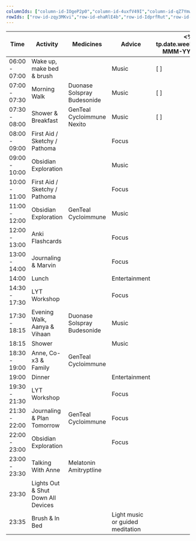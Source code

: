 ```yaml
---
columnIds: ["column-id-IOgeP2p0","column-id-4uxfV49I","column-id-qZ7YmwaF","column-id-AwKcaM9y","column-id-B0osVfNQ","column-id-FvbtKQ7J","column-id-tDZSWkmc","column-id-XSzETswd","column-id-I3To4ZDL","column-id-g3G75Vwd","column-id-ZKRaxXh7"]
rowIds: ["row-id-zqy3MKvi","row-id-ehaRlE4b","row-id-IdprfRut","row-id-afrBttrR","row-id-gtFbC7Vs","row-id-YAKkflp0","row-id-XbmtZaNW","row-id-MZ2ZVCCJ","row-id-nnNPUpiV","row-id-5x7cddQF","row-id-vtekn6I7","row-id-wrAeaFS0","row-id-quoCGbPW","row-id-HhPlmksN","row-id-Thhwmzqq","row-id-R9xH6IpB","row-id-ftXe76Pm","row-id-onpKBXCw","row-id-M1VbxUGX","row-id-N79xgFwb","row-id-Sg7cfeLx","row-id-Y41uzrsi"]
---
```


| Time          | Activity                           | Medicines                    | Advice                           | <% tp.date.weekday("DD-MMM-YY", 0) %> | <% tp.date.weekday("DD-MMM-YY", 1) %> | <% tp.date.weekday("DD-MMM-YY", 2) %> | <% tp.date.weekday("DD-MMM-YY", 3) %> | <% tp.date.weekday("DD-MMM-YY", 4) %> | <% tp.date.weekday("DD-MMM-YY", 5) %> | <% tp.date.weekday("DD-MMM-YY", 6) %> |
| ------------- | ---------------------------------- | ---------------------------- | -------------------------------- | ------------------------------------- | ------------------------------------- | ------------------------------------- | ------------------------------------- | ------------------------------------- | ------------------------------------- | ------------------------------------- |
| 06:00 - 07:00 | Wake up, make bed & brush          |                              | Music                            | [ ]                                   | [ ]                                   | [ ]                                   | [ ]                                   | [ ]                                   | [ ]                                   | [ ]                                   |
| 07:00 - 07:30 | Morning Walk                       | Duonase  Solspray Budesonide | Music                            | [ ]                                   |                                       |                                       |                                       |                                       |                                       |                                       |
| 07:30 - 08:00 | Shower & Breakfast                 | GenTeal Cycloimmune Nexito   | Music                            | [ ]                                   |                                       |                                       |                                       |                                       |                                       |                                       |
| 08:00 - 09:00 | First Aid / Sketchy / Pathoma      |                              | Focus                            |                                       |                                       |                                       |                                       |                                       |                                       |                                       |
| 09:00 - 10:00 | Obsidian Exploration               |                              | Music                            |                                       |                                       |                                       |                                       |                                       |                                       |                                       |
| 10:00 - 11:00 | First Aid / Sketchy / Pathoma      |                              | Focus                            |                                       |                                       |                                       |                                       |                                       |                                       |                                       |
| 11:00 - 12:00 | Obsidian Exploration               | GenTeal Cycloimmune          | Music                            |                                       |                                       |                                       |                                       |                                       |                                       |                                       |
| 12:00 - 13:00 | Anki Flashcards                    |                              | Focus                            |                                       |                                       |                                       |                                       |                                       |                                       |                                       |
| 13:00 - 14:00 | Journaling & Marvin                |                              | Focus                            |                                       |                                       |                                       |                                       |                                       |                                       |                                       |
| 14:00         | Lunch                              |                              | Entertainment                    |                                       |                                       |                                       |                                       |                                       |                                       |                                       |
| 14:30 - 17:30 | LYT Workshop                       |                              | Focus                            |                                       |                                       |                                       |                                       |                                       |                                       |                                       |
| 17:30 - 18:15 | Evening Walk, Aanya & Vihaan       | Duonase  Solspray Budesonide | Music                            |                                       |                                       |                                       |                                       |                                       |                                       |                                       |
| 18:15         | Shower                             |                              | Music                            |                                       |                                       |                                       |                                       |                                       |                                       |                                       |
| 18:30 - 19:00 | Anne, Co-x3 & Family               | GenTeal Cycloimmune          |                                  |                                       |                                       |                                       |                                       |                                       |                                       |                                       |
| 19:00         | Dinner                             |                              | Entertainment                    |                                       |                                       |                                       |                                       |                                       |                                       |                                       |
| 19:30 - 21:30 | LYT Workshop                       |                              | Focus                            |                                       |                                       |                                       |                                       |                                       |                                       |                                       |
| 21:30 - 22:00 | Journaling & Plan Tomorrow         | GenTeal Cycloimmune          | Focus                            |                                       |                                       |                                       |                                       |                                       |                                       |                                       |
| 22:00 - 23:00 | Obsidian Exploration               |                              | Focus                            |                                       |                                       |                                       |                                       |                                       |                                       |                                       |
| 23:00 - 23:30 | Talking With Anne                  | Melatonin Amitryptline       |                                  |                                       |                                       |                                       |                                       |                                       |                                       |                                       |
| 23:30         | Lights Out & Shut Down All Devices |                              |                                  |                                       |                                       |                                       |                                       |                                       |                                       |                                       |
| 23:35         | Brush & In Bed                     |                              | Light music or guided meditation |                                       |                                       |                                       |                                       |                                       |                                       |                                       |